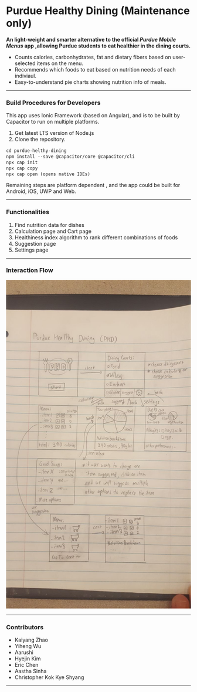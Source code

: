 # Purdue Healthy Dining (Maintenance only) 
**An light-weight and smarter alternative to the official *Purdue Mobile Menus* app ,allowing Purdue students to eat healthier in the dining courts.**

- Counts calories, carbonhydrates, fat and dietary fibers based on user-selected items on the menu.
- Recommends which foods to eat based on nutrition needs of each indiviaul.
- Easy-to-understand pie charts showing nutrition info of meals.

---

### Build Procedures for Developers
This app uses Ionic Framework (based on Angular), and is to be built by Capacitor to run on multiple platforms.

1. Get latest LTS version of Node.js
2. Clone the repository.
```
cd purdue-helthy-dining
npm install --save @capacitor/core @capacitor/cli
npx cap init
npx cap copy
npx cap open (opens native IDEs)
```
Remaining steps are platform dependent , and the app could be built for Android, iOS, UWP and Web.

---

### Functionalities
1. Find nutrition data for dishes
2. Calculation page and Cart page
3. Healthiness index algorithm to rank different combinations of foods
4. Suggestion page
5. Settings page

---

### Interaction Flow

<img src="https://github.com/magickaiyang/purdue-healthy-dining/blob/master/information/DesignFlowDraft.jpeg">

---

### Contributors

- Kaiyang Zhao 
- Yiheng Wu
- Aarushi
- Hyejin Kim 
- Eric Chen 
- Aastha Sinha
- Christopher Kok Kye Shyang 

---
